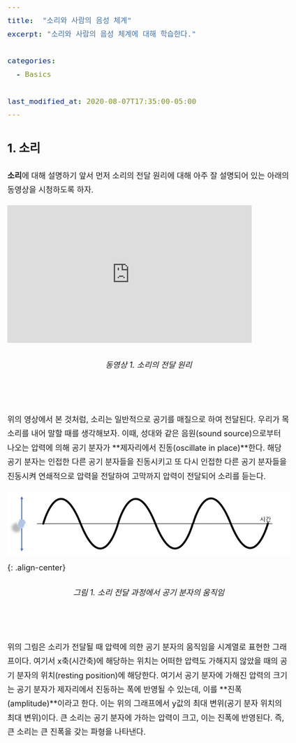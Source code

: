 ```yaml
---
title:  "소리와 사람의 음성 체계"
excerpt: "소리와 사람의 음성 체계에 대해 학습한다."

categories:
  - Basics

last_modified_at: 2020-08-07T17:35:00-05:00
---
```


<style> body { font-size: large; line-height: 1.8;} </style>

## 1. 소리

**소리**에 대해 설명하기 앞서 먼저 소리의 전달 원리에 대해 아주 잘 설명되어 있는 아래의 동영상을 시청하도록 하자. 

<iframe width="560" height="315" src="https://www.youtube.com/embed/WqnF-VPfGPw" frameborder="0" allowfullscreen></iframe>
<h6 style="text-align: center;">동영상 1. 소리의 전달 원리</h6>
<br/>

위의 영상에서 본 것처럼, 소리는 일반적으로 공기를 매질으로 하여 전달된다. 우리가 목소리를 내어 말할 때를 생각해보자. 이때, 성대와 같은 음원(sound source)으로부터 나오는 압력에 의해 공기 분자가 **제자리에서 진동(oscillate in place)**한다. 해당 공기 분자는 인접한 다른 공기 분자들을 진동시키고 또 다시 인접한 다른 공기 분자들을 진동시켜 연쇄적으로 압력을 전달하여 고막까지 압력이 전달되어 소리를 듣는다.

![fig_1.1](/assets/figures/fig-1-1.jpg){: .align-center}
<h6 style="text-align: center;">그림 1. 소리 전달 과정에서 공기 분자의 움직임</h6>
<br/>

위의 그림은 소리가 전달될 때  압력에 의한 공기 분자의 움직임을 시계열로 표현한 그래프이다. 여기서 x축(시간축)에 해당하는 위치는 어떠한 압력도 가해지지 않았을 때의 공기 분자의 위치(resting position)에 해당한다. 여기서 공기 분자에 가해진 압력의 크기는 공기 분자가 제자리에서 진동하는 폭에 반영될 수 있는데, 이를 **진폭(amplitude)**이라고 한다. 이는 위의 그래프에서 y값의 최대 변위(공기 분자 위치의 최대 변위)이다. 큰 소리는 공기 분자에 가하는 압력이 크고, 이는 진폭에 반영된다. 즉, 큰 소리는 큰 진폭을 갖는 파형을 나타낸다.

<!-- 
![소리와 사인파](https://www.researchgate.net/publication/336555466/figure/fig1/AS:814253246271488@1571144510196/Sound-wave-propagation.jpg){: .align-center}
<h6 style="text-align: center;">그림 1. 소리 전달 과정에서 공기 분자의 움직임</h6>
<br/> -->


<!-- 소리는 에너지가 전달되는 방향과 평행한 방향으로 공기 분자의 압축과 희소작용으로 형성된 종방향(longitudinal) 압력파다. 문자 그대로 압축 영역에는 공기 분자가 빽빽하게 채워져있으며, 희소 영역에는 공기 분자가 덜 빽빽하게 채워져있다. 즉, 소리는 에너지원(energy source)으로부터 공기 분자의 압축 영역과 희소 영역이 번갈아가면서 나오는 것으로 이해할 수 있다. 

위에서 설명한 물리적인 소리를 수학적으로 사인파(sine)로 모델링할 수 있는데, 이는 위의 그림을 보면 쉽게 이해할 수 있다. 그림의 사인파는 최고점에서 가장 많이 압축된 상태를 나타내도록, 사인파의 최저점은 가장 희소한 상태를 나타내도록 모델링된다. --> 

